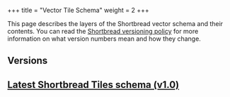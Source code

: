 +++
title = "Vector Tile Schema"
weight = 2
+++

This page describes the layers of the Shortbread vector schema and their contents. You can read the [Shortbread versioning policy](versioning) for more information on what version numbers mean and how they change.

## Versions

## [Latest Shortbread Tiles schema (v1.0)](./1.0/)
